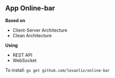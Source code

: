 ## App Online-bar

**Based on** 
- Client-Server Architecture
- Clean Architecture

**Using**
- REST API
- WebSocket

To install:
`go get github.com/lexanlix/online-bar`